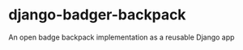 django-badger-backpack
======================

An open badge backpack implementation as a reusable Django app